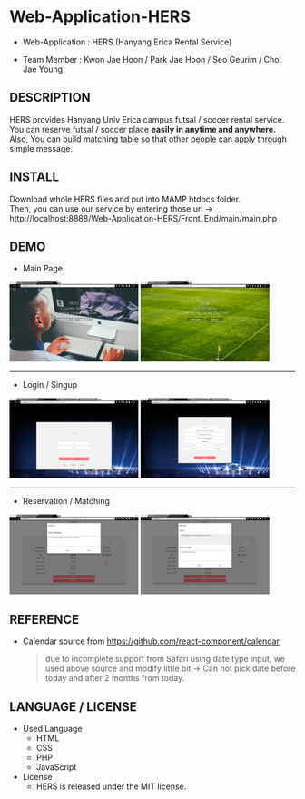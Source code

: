 # Web-Application-HERS

* Web-Application : HERS (Hanyang Erica Rental Service)

* Team Member : Kwon Jae Hoon / Park Jae Hoon / Seo Geurim / Choi Jae Young

## DESCRIPTION
HERS provides Hanyang Univ Erica campus futsal / soccer rental service.
<br>
You can reserve futsal / soccer place **easily in anytime and anywhere.**
<br>
Also, You can build matching table so that other people can apply through simple message.

## INSTALL
Download whole HERS files and put into MAMP htdocs folder. 
<br>Then, you can use our service by entering those url ->
<br>
http://localhost:8888/Web-Application-HERS/Front_End/main/main.php


## DEMO

* Main Page
<div>
<img src = "/readmeimgs/main1.png" alt = "main" width="45%" height = "auto" />
<img src = "/readmeimgs/main2.png" alt = "main" width="45%" height = "auto" />
</div>

<hr/>

* Login / Singup
<div>
<img src = "/readmeimgs/login.png" alt = "login" width="45%" height = "auto" />
<img src = "/readmeimgs/singup.png" alt = "singup" width="45%" height = "auto" />
</div>

<hr/>

* Reservation / Matching
<div>
<img src = "/readmeimgs/match2.png" alt = "matching" width="45%" height = "auto" />
<img src = "/readmeimgs/match4.png" alt = "matching" width="45%" height = "auto" />
</div>

## REFERENCE
* Calendar source from https://github.com/react-component/calendar 
  > due to incomplete support from Safari using date type input, we used above source and modify little bit ->
  > Can not pick date before today and after 2 months from today.
  
## LANGUAGE / LICENSE
* Used Language
  * HTML
  * CSS
  * PHP
  * JavaScript
* License
  * HERS is released under the MIT license.

